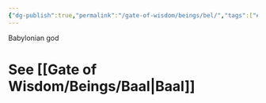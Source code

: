 ```yaml
---
{"dg-publish":true,"permalink":"/gate-of-wisdom/beings/bel/","tags":["#GateWisdom","Being"]}
---
```


Babylonian god
# See [[Gate of Wisdom/Beings/Baal\|Baal]]



